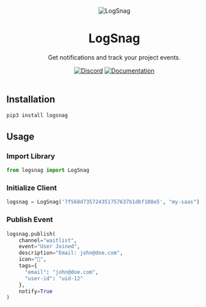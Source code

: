 <div align="center">
	<img src="https://logsnag.com/og-image.png" alt="LogSnag"/>
	<br>
    <h1>LogSnag</h1>
	<p>Get notifications and track your project events.</p>
	<a href="https://discord.gg/dY3pRxgWua"><img src="https://img.shields.io/discord/922560704454750245?color=%237289DA&label=Discord" alt="Discord"></a>
	<a href="https://docs.logsnag.com"><img src="https://img.shields.io/badge/Docs-LogSnag" alt="Documentation"></a>
	<br>
	<br>
</div>


## Installation

```sh
pip3 install logsnag
```

## Usage

### Import Library

```python
from logsnag import LogSnag
```

### Initialize Client

```python
logsnag = LogSnag('7f568d735724351757637b1dbf108e5', "my-saas")
```

### Publish Event

```python
logsnag.publish(
    channel="waitlist",
    event="User Joined",
    description="Email: john@doe.com",
    icon="🎉",
    tags={
      "email": "john@doe.com",
      "user-id": "uid-12"  
    },
    notify=True
)
```

